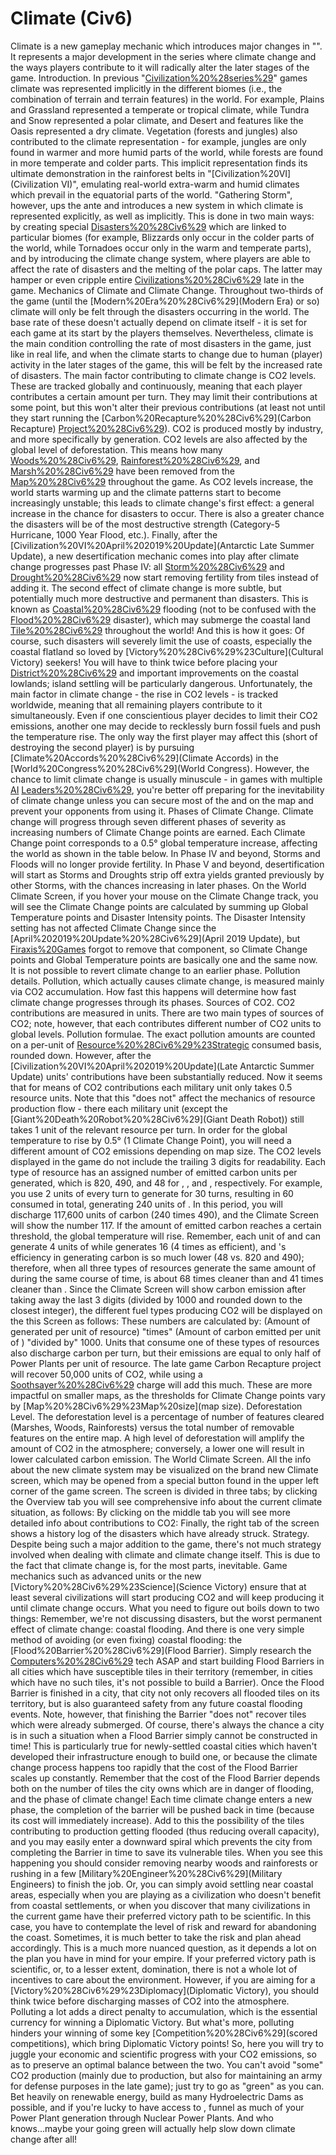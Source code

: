 # Climate (Civ6)

 
Climate is a new gameplay mechanic which introduces major changes in "". It represents a major development in the series where climate change and the ways players contribute to it will radically alter the later stages of the game.
Introduction.
In previous "[Civilization%20%28series%29](Civilization)" games climate was represented implicitly in the different biomes (i.e., the combination of terrain and terrain features) in the world. For example, Plains and Grassland represented a temperate or tropical climate, while Tundra and Snow represented a polar climate, and Desert and features like the Oasis represented a dry climate. Vegetation (forests and jungles) also contributed to the climate representation - for example, jungles are only found in warmer and more humid parts of the world, while forests are found in more temperate and colder parts. This implicit representation finds its ultimate demonstration in the rainforest belts in "[Civilization%20VI](Civilization VI)", emulating real-world extra-warm and humid climates which prevail in the equatorial parts of the world.
"Gathering Storm", however, ups the ante and introduces a new system in which climate is represented explicitly, as well as implicitly. This is done in two main ways: by creating special [Disasters%20%28Civ6%29](disasters) which are linked to particular biomes (for example, Blizzards only occur in the colder parts of the world, while Tornadoes occur only in the warm and temperate parts), and by introducing the climate change system, where players are able to affect the rate of disasters and the melting of the polar caps. The latter may hamper or even cripple entire [Civilizations%20%28Civ6%29](civilizations) late in the game.
Mechanics of Climate and Climate Change.
Throughout two-thirds of the game (until the [Modern%20Era%20%28Civ6%29](Modern Era) or so) climate will only be felt through the disasters occurring in the world. The base rate of these doesn't actually depend on climate itself - it is set for each game at its start by the players themselves. Nevertheless, climate is the main condition controlling the rate of most disasters in the game, just like in real life, and when the climate starts to change due to human (player) activity in the later stages of the game, this will be felt by the increased rate of disasters.
The main factor contributing to climate change is CO2 levels. These are tracked globally and continuously, meaning that each player contributes a certain amount per turn. They may limit their contributions at some point, but this won't alter their previous contributions (at least not until they start running the [Carbon%20Recapture%20%28Civ6%29](Carbon Recapture) [Project%20%28Civ6%29](project)). CO2 is produced mostly by industry, and more specifically by generation.
CO2 levels are also affected by the global level of deforestation. This means how many [Woods%20%28Civ6%29](Woods), [Rainforest%20%28Civ6%29](Rainforests), and [Marsh%20%28Civ6%29](Marshes) have been removed from the [Map%20%28Civ6%29](map) throughout the game.
As CO2 levels increase, the world starts warming up and the climate patterns start to become increasingly unstable; this leads to climate change's first effect: a general increase in the chance for disasters to occur. There is also a greater chance the disasters will be of the most destructive strength (Category-5 Hurricane, 1000 Year Flood, etc.). Finally, after the [Civilization%20VI%20April%202019%20Update](Antarctic Late Summer Update), a new desertification mechanic comes into play after climate change progresses past Phase IV: all [Storm%20%28Civ6%29](Storms) and [Drought%20%28Civ6%29](Droughts) now start removing fertility from tiles instead of adding it.
The second effect of climate change is more subtle, but potentially much more destructive and permanent than disasters. This is known as [Coastal%20%28Civ6%29](coastal) flooding (not to be confused with the [Flood%20%28Civ6%29](Flooding) disaster), which may submerge the coastal land [Tile%20%28Civ6%29](tiles) throughout the world! And this is how it goes:
Of course, such disasters will severely limit the use of coasts, especially the coastal flatland so loved by [Victory%20%28Civ6%29%23Culture](Cultural Victory) seekers! You will have to think twice before placing your [District%20%28Civ6%29](districts) and important improvements on the coastal lowlands; island settling will be particularly dangerous.
Unfortunately, the main factor in climate change - the rise in CO2 levels - is tracked worldwide, meaning that all remaining players contribute to it simultaneously. Even if one conscientious player decides to limit their CO2 emissions, another one may decide to recklessly burn fossil fuels and push the temperature rise. The only way the first player may affect this (short of destroying the second player) is by pursuing [Climate%20Accords%20%28Civ6%29](Climate Accords) in the [World%20Congress%20%28Civ6%29](World Congress). However, the chance to limit climate change is usually minuscule - in games with multiple [AI](AI) [Leaders%20%28Civ6%29](leaders), you're better off preparing for the inevitability of climate change unless you can secure most of the and on the map and prevent your opponents from using it.
Phases of Climate Change.
Climate change will progress through seven different phases of severity as increasing numbers of Climate Change points are earned. Each Climate Change point corresponds to a 0.5° global temperature increase, affecting the world as shown in the table below. In Phase IV and beyond, Storms and Floods will no longer provide fertility. In Phase V and beyond, desertification will start as Storms and Droughts strip off extra yields granted previously by other Storms, with the chances increasing in later phases.
On the World Climate Screen, if you hover your mouse on the Climate Change track, you will see the Climate Change points are calculated by summing up Global Temperature points and Disaster Intensity points. The Disaster Intensity setting has not affected Climate Change since the [April%202019%20Update%20%28Civ6%29](April 2019 Update), but [Firaxis%20Games](Firaxis) forgot to remove that component, so Climate Change points and Global Temperature points are basically one and the same now.
It is not possible to revert climate change to an earlier phase.
Pollution details.
Pollution, which actually causes climate change, is measured mainly via CO2 accumulation. How fast this happens will determine how fast climate change progresses through its phases.
Sources of CO2.
CO2 contributions are measured in units. There are two main types of sources of CO2; note, however, that each contributes different number of CO2 units to global levels.
Pollution formulae.
The exact pollution amounts are counted on a per-unit of [Resource%20%28Civ6%29%23Strategic](resource) consumed basis, rounded down. However, after the [Civilization%20VI%20April%202019%20Update](Late Antarctic Summer Update) units' contributions have been substantially reduced. Now it seems that for means of CO2 contributions each military unit only takes 0.5 resource units. Note that this "does not" affect the mechanics of resource production flow - there each military unit (except the [Giant%20Death%20Robot%20%28Civ6%29](Giant Death Robot)) still takes 1 unit of the relevant resource per turn.
In order for the global temperature to rise by 0.5° (1 Climate Change Point), you will need a different amount of CO2 emissions depending on map size. The CO2 levels displayed in the game do not include the trailing 3 digits for readability.
Each type of resource has an assigned number of emitted carbon units per generated, which is 820, 490, and 48 for , , and , respectively. For example, you use 2 units of every turn to generate for 30 turns, resulting in 60 consumed in total, generating 240 units of . In this period, you will discharge 117,600 units of carbon (240 times 490), and the Climate Screen will show the number 117. If the amount of emitted carbon reaches a certain threshold, the global temperature will rise. Remember, each unit of and can generate 4 units of while generates 16 (4 times as efficient), and 's efficiency in generating carbon is so much lower (48 vs. 820 and 490); therefore, when all three types of resources generate the same amount of during the same course of time, is about 68 times cleaner than and 41 times cleaner than .
Since the Climate Screen will show carbon emission after taking away the last 3 digits (divided by 1000 and rounded down to the closest integer), the different fuel types producing CO2 will be displayed on the this Screen as follows:
These numbers are calculated by: (Amount of generated per unit of resource) "times" (Amount of carbon emitted per unit of ) "divided by" 1000.
Units that consume one of these types of resources also discharge carbon per turn, but their emissions are equal to only half of Power Plants per unit of resource.
The late game Carbon Recapture project will recover 50,000 units of CO2, while using a [Soothsayer%20%28Civ6%29](Soothsayer) charge will add this much. These are more impactful on smaller maps, as the thresholds for Climate Change points vary by [Map%20%28Civ6%29%23Map%20size](map size).
Deforestation Level.
The deforestation level is a percentage of number of features cleared (Marshes, Woods, Rainforests) versus the total number of removable features on the entire map. A high level of deforestation will amplify the amount of CO2 in the atmosphere; conversely, a lower one will result in lower calculated carbon emission.
The World Climate Screen.
All the info about the new climate system may be visualized on the brand new Climate screen, which may be opened from a special button found in the upper left corner of the game screen. The screen is divided in three tabs; by clicking the Overview tab you will see comprehensive info about the current climate situation, as follows:
By clicking on the middle tab you will see more detailed info about contributions to CO2:
Finally, the right tab of the screen shows a history log of the disasters which have already struck.
Strategy.
Despite being such a major addition to the game, there's not much strategy involved when dealing with climate and climate change itself. This is due to the fact that climate change is, for the most parts, inevitable. Game mechanics such as advanced units or the new [Victory%20%28Civ6%29%23Science](Science Victory) ensure that at least several civilizations will start producing CO2 and will keep producing it until climate change occurs. What you need to figure out boils down to two things:
Remember, we're not discussing disasters, but the worst permanent effect of climate change: coastal flooding. And there is one very simple method of avoiding (or even fixing) coastal flooding: the [Flood%20Barrier%20%28Civ6%29](Flood Barrier). Simply research the [Computers%20%28Civ6%29](Computers) tech ASAP and start building Flood Barriers in all cities which have susceptible tiles in their territory (remember, in cities which have no such tiles, it's not possible to build a Barrier). Once the Flood Barrier is finished in a city, that city not only recovers all flooded tiles on its territory, but is also guaranteed safety from any future coastal flooding events. Note, however, that finishing the Barrier "does not" recover tiles which were already submerged.
Of course, there's always the chance a city is in such a situation when a Flood Barrier simply cannot be constructed in time! This is particularly true for newly-settled coastal cities which haven't developed their infrastructure enough to build one, or because the climate change process happens too rapidly that the cost of the Flood Barrier scales up constantly. Remember that the cost of the Flood Barrier depends both on the number of tiles the city owns which are in danger of flooding, and the phase of climate change! Each time climate change enters a new phase, the completion of the barrier will be pushed back in time (because its cost will immediately increase). Add to this the possibility of the tiles contributing to production getting flooded (thus reducing overall capacity), and you may easily enter a downward spiral which prevents the city from completing the Barrier in time to save its vulnerable tiles. When you see this happening you should consider removing nearby woods and rainforests or rushing in a few [Military%20Engineer%20%28Civ6%29](Military Engineers) to finish the job.
Or, you can simply avoid settling near coastal areas, especially when you are playing as a civilization who doesn't benefit from coastal settlements, or when you discover that many civilizations in the current game have their preferred victory path to be scientific. In this case, you have to contemplate the level of risk and reward for abandoning the coast. Sometimes, it is much better to take the risk and plan ahead accordingly.
This is a much more nuanced question, as it depends a lot on the plan you have in mind for your empire. If your preferred victory path is scientific, or, to a lesser extent, domination, there is not a whole lot of incentives to care about the environment. However, if you are aiming for a [Victory%20%28Civ6%29%23Diplomacy](Diplomatic Victory), you should think twice before discharging masses of CO2 into the atmosphere. Polluting a lot adds a direct penalty to accumulation, which is the essential currency for winning a Diplomatic Victory. But what's more, polluting hinders your winning of some key [Competition%20%28Civ6%29](scored competitions), which bring Diplomatic Victory points!
So, here you will try to juggle your economic and scientific progress with your CO2 emissions, so as to preserve an optimal balance between the two. You can't avoid "some" CO2 production (mainly due to production, but also for maintaining an army for defense purposes in the late game); just try to go as "green" as you can. Bet heavily on renewable energy, build as many Hydroelectric Dams as possible, and if you're lucky to have access to , funnel as much of your Power Plant generation through Nuclear Power Plants. And who knows...maybe your going green will actually help slow down climate change after all!